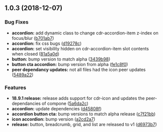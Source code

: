 <a name="1.0.3"></a>
## 1.0.3 (2018-12-07)


### Bug Fixes

* **accordion:** add dynamic class to change cdr-accordion-item z-index on focus/blur ([b701ab7](https://github.com/rei/rei-cedar/commit/b701ab7))
* **accordion:** fix css bugs ([d19278c](https://github.com/rei/rei-cedar/commit/d19278c))
* **accordion:** set visibility hidden on cdr-accordion-item slot contents when closed ([81a5a0d](https://github.com/rei/rei-cedar/commit/81a5a0d))
* **button:** bump version to match alpha ([3439b98](https://github.com/rei/rei-cedar/commit/3439b98))
* **button cta accordion:** bump version from alpha ([fe1c8f0](https://github.com/rei/rei-cedar/commit/fe1c8f0))
* **peer dependancy updates:** not all files had the icon peer updates ([5489a22](https://github.com/rei/rei-cedar/commit/5489a22))


### Features

* **18.9.1 release:** release adds support for cdr-icon and updates the peer-dependancies of compone ([5a6da2c](https://github.com/rei/rei-cedar/commit/5a6da2c))
* **accordion:** update dependencies ([d45808f](https://github.com/rei/rei-cedar/commit/d45808f))
* **accordion button cta:** bump versions to match alpha release ([c7f21bb](https://github.com/rei/rei-cedar/commit/c7f21bb))
* **icon accordion:** bump version ([a2cd2a7](https://github.com/rei/rei-cedar/commit/a2cd2a7))
* **release:** button, breadcrumb, grid, and list are released to v1 ([d6973b7](https://github.com/rei/rei-cedar/commit/d6973b7))



